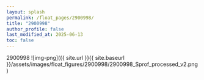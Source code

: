 ```yaml
---
layout: splash
permalink: /float_pages/2900998/
title: "2900998"
author_profile: false
last_modified_at: 2025-06-13
toc: false
---
```

 
2900998
![img-png]({{ site.url }}{{ site.baseurl }}/assets/images/float_figures/2900998/2900998_Sprof_processed_v2.png)